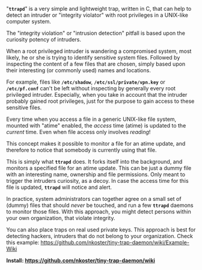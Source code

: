 "**`ttrapd`**"  is a very simple and lightweight trap, written in C, that can help to detect an intruder or "integrity violator" with root privileges in a UNIX-like computer system.

The "integrity violation" or "intrusion detection" pitfall is based upon the curiosity potency of intruders.

When a root privileged intruder is wandering a compromised system, most likely, he or she is trying to identify
sensitive system files. Followed by inspecting the content of a few files that are chosen, simply based upon their
interesting (or commonly used) names and locations.

For example, files like **`/etc/shadow`**, **`/etc/ssl/private/vpn.key`** or **`/etc/pf.conf`** can't be left without inspecting by generally every root privileged intruder. Especially, when you take in account that the intruder probably gained root privileges, just for the purpose to gain access to these sensitive files.

Every time when you access a file in a generic UNIX-like file system, mounted with "atime" enabled, the _access_ time
(atime) is updated to the _current_ time. Even when file access only involves _reading_!

This concept makes it possible to monitor a file for an atime update, and therefore to notice that somebody is currently using that file.

This is simply what **`ttrapd`** does. It forks itself into the background, and monitors a specified file for an atime update. This can be just a dummy file with an interesting name, ownership and file permissions. Only meant to trigger the intruders curiosity, as a decoy. In case the access time for this file is updated, **`ttrapd`** will notice and alert.

In practice, system administrators can together agree on a small set of (dummy) files that should _never_ be touched, and run a few **`ttrapd`** daemons to monitor those files. With this approach, you might detect persons within your own organization, that violate integrity.

You can also place traps on real used private keys. This approach is best for detecting hackers, intruders that do not belong to your organization. Check this example: https://github.com/nkoster/tiny-trap-daemon/wiki/Example-Wiki

 **Install: https://github.com/nkoster/tiny-trap-daemon/wiki**
